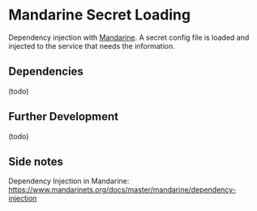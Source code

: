 # Mandarine Secret Loading
Dependency injection with [Mandarine][Mandarine]. A secret config file is loaded and injected to the service that needs the information.

## Dependencies

(todo)

## Further Development

(todo)

## Side notes

Dependency Injection in Mandarine: https://www.mandarinets.org/docs/master/mandarine/dependency-injection

<!-- Refs -->
[Mandarine]: https://www.mandarinets.org/docs/master/mandarine/introduction
